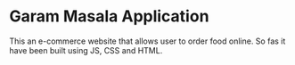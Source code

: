 # Garam Masala Application

This an e-commerce website that allows user to order food online.
So fas it have been built using  JS, CSS and HTML.